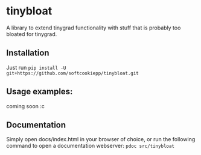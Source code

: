 # tinybloat
A library to extend tinygrad functionality with stuff that is probably too bloated for tinygrad.

## Installation
Just run `pip install -U git+https://github.com/softcookiepp/tinybloat.git`

## Usage examples:
coming soon :c

## Documentation
Simply open docs/index.html in your browser of choice, or run the following command to open a documentation webserver:
`pdoc src/tinybloat`
